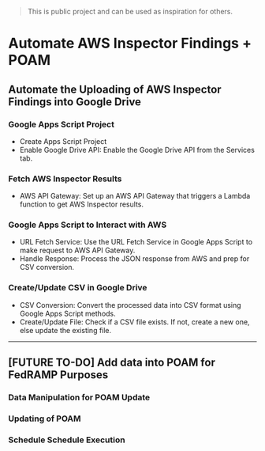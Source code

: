 > This is public project and can be used as inspiration for others.

# Automate AWS Inspector Findings + POAM

## Automate the Uploading of AWS Inspector Findings into Google Drive

### Google Apps Script Project
- Create Apps Script Project
- Enable Google Drive API: Enable the Google Drive API from the Services tab.

### Fetch AWS Inspector Results
- AWS API Gateway: Set up an AWS API Gateway that triggers a Lambda function to get AWS Inspector results.

### Google Apps Script to Interact with AWS
- URL Fetch Service: Use the URL Fetch Service in Google Apps Script to make request to AWS API Gateway.
- Handle Response: Process the JSON response from AWS and prep for CSV conversion.

### Create/Update CSV in Google Drive
- CSV Conversion: Convert the processed data into CSV format using Google Apps Script methods.
- Create/Update File: Check if a CSV file exists. If not, create a new one, else update the existing file.



-----------
## [FUTURE TO-DO] Add data into POAM for FedRAMP Purposes

### Data Manipulation for POAM Update

### Updating of POAM

### Schedule Schedule Execution



